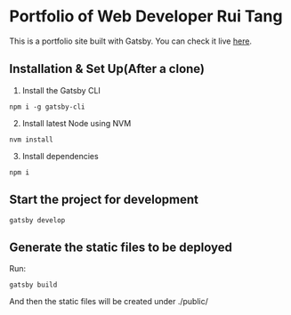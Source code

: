 # Portfolio of Web Developer Rui Tang
This is a portfolio site built with Gatsby. You can check it live [here](http://portfolio.ruitangcs.com).

## Installation & Set Up(After a clone)

1. Install the Gatsby CLI
```
npm i -g gatsby-cli
```
2. Install latest Node using NVM
```
nvm install
```
3. Install dependencies
```
npm i
```

## Start the project for development
```
gatsby develop
```

## Generate the static files to be deployed
Run:
```
gatsby build
```
And then the static files will be created under ./public/